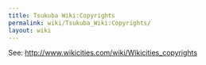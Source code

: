 ```yaml
---
title: Tsukuba Wiki:Copyrights
permalink: wiki/Tsukuba_Wiki:Copyrights/
layout: wiki
---
```


See: <http://www.wikicities.com/wiki/Wikicities_copyrights>
